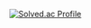 [![Solved.ac Profile](http://mazassumnida.wtf/api/v2/generate_badge?boj=kanaba5)](https://solved.ac/kanaba5/)

